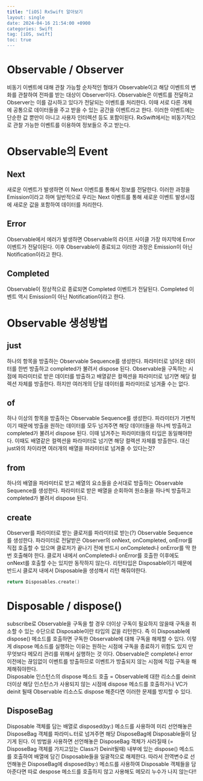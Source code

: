 ```yaml
---
title: "[iOS] RxSwift 알아보기
layout: single
date: 2024-04-16 21:54:00 +0900
categories: Swift
tag: [iOS, swift]
toc: true
---
```

 
# Observable / Observer
비동기 이벤트에 대해 관찰 가능할 순차적인 형태가 Observable이고 해당 이벤트의 변화를 관찰하여 전파를 받는 대상이 Observer이다.
Observable은 이벤트를 전달하고 Observer는 이를 감시하고 있다가 전달되는 이벤트를 처리한다. 이때 서로 다른 개체에 공통으로 데이터들을 주고 받을 수 있는 공간을 이벤트라고 한다. 이러한 이벤트에는 단순한 값 뿐만이 아니고 사용자 인터렉션 등도 포함이된다. RxSwift에서는 비동기적으로 관찰 가능한 이벤트를 이용하여 정보들으 주고 받는다.

# Observable의 Event
## Next
새로운 이벤트가 발생하면 이 Next 이벤트를 통해서 정보를 전달한다. 이러한 과정을 Emission이라고 하며 일반적으로 우리는  Next 이벤트를 통해 새로운 이벤트 발생시점에 새로운 값을 포함하여 데이터를 처리한다.

## Error
Observable에서 에러가 발생하면 Observable의 라이프 사이클 가장 마지막에 Error 이벤트가 전달이된다. 이후 Observable이 종료되고 이러한 과정은 Emission이 아닌 Notification이라고 한다.

## Completed
Observable이 정상적으로 종료되면 Completed 이벤트가 전달된다. Completed 이벤트 역시 Emission이 아닌 Notification이라고 한다.

# Observable 생성방법
## just
하나의 항목을 방출하는 Observable Sequence를 생성한다. 파라미터로 넘어온 데이터를 한번 방출하고 completed가 불려서 dispose 된다. Observable을 구독하는 시점에 파라미터로 받은 데이터를 방출하고 배열같은 컬렉션을 파라미터로 넘기면 해당 컬렉션 자체를 방출한다. 하지만 여러개의 단일 데이터를 파라미터로 넘겨줄 수는 없다.

## of
하나 이상의 항목을 방출하는 Observable Sequence를 생성한다. 파라미터가 가변적이기 때문에 방출을 원하는 데이터를 모두 넘겨주면 해당 데이터들을 하나씩 방출하고 completed가 불려서 dispose 된다. 이때 넘겨주는 파라미터들의 타입은 동일해야한다. 이때도 배열같은 컬렉션을 파라미터로 넘기면 해당 컬렉션 자체를 방출한다. 대신 just와의 차이라면 여러개의 배열을 파라미터로 넘겨줄 수 있다는것?

## from
하나의 배열을 파라미터로 받고 배열의 요소들을 순서대로 방출하는 Observable Sequence를 생성한다. 파라미터로 받은 배열을 순회하여 원소들을 하나씩 방출하고 completed가 불려서 dispose 된다. 

## create
Observer를 파라미터로 받는 클로저를 파라미터로 받는(?) Observable Sequence를 생성한다. 파라미터로 전달받은 Observer의 onNext, onCompleted, onError를 직접 호출할 수 있으며 클로저가 끝나기 전에 반드시 onCompleted나 onError를 딱 한번 호출해야 한다.  클로저 내에서 onCompleted나 onError를 호출한 이후에도 onNext를 호출할 수는 있지만 동작하지 않는다. 리턴타입은 Disposable이기 때문에 반드시 클로저 내에서 Disposable을 생성해서 리턴 해줘야한다.

``` swift
return Disposables.create()
```

# Disposable / dispose()
subscribe로 Observable을 구독을 할 경우 더이상 구독이 필요하지 않을때 구독을 취소할 수 있는 수단으로 Disposable이란 타입의 값을 리턴한다. 즉 이 Disposable에 dispose() 메소드를 호출하면 구독한 Observable에 대해 구독을 해제할 수 있다. 이렇게 dispose 메소드를 실행하는 이유는 원하는 시점에 구독을 종료하기 위함도 있지 만 무엇보다 메모리 관리를 위해서 실행하는 것 이다. Observable은 complete나 error 이전에는 끊임없이 이벤트를 방출하므로 이벤트가 방출되지 않는 시점에 직접 구독을 해제해줘야한다. <br>
Disposable 인스턴스의 dispose 메소드 호출 = Observable에 대한 리소스를 deinit <br>
더이상 해당 인스턴스가 사용되지 않는 시점에 dispose 메소드를 호출하거나 VC가 deinit 될때 Observable 리소스도 dispose 해준다면 이러한 문제를 방지할 수 있다.

## DisposeBag
Disposable 객체를 담는 배열로 disposed(by:) 메소드를 사용하여 미리 선언해놓은 DisposeBag 객체를 파라미ㄴ터로 넘겨주면 해당 DisposeBag에 Disposable들이 담기게 된다. 이 방법을 사용하면 선언해놓은 DisposeBag 객체가 사라질때 (= DisposeBag 객체를 가지고있는 Class가 Deinit될때) 내부에 있는 dispose() 메소드를 호출하여 배열에 담긴 Disposable들을 일괄적으로 해제한다. 따라서 전역변수로 선언해놓은 DisposeBag에 disposed(by:) 메소드를 사용하여 Disposable 객체들을 담아준다면 따로 despose 메소드를 호출하지 않고 사용해도 메모리 누수가 나지 않는다!!